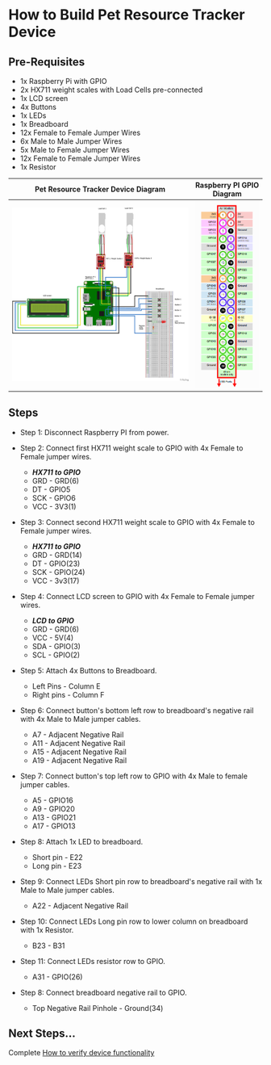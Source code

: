 # How to Build Pet Resource Tracker Device

## Pre-Requisites

*   1x Raspberry Pi with GPIO
*   2x HX711 weight scales with Load Cells pre-connected
*   1x LCD screen
*   4x Buttons
*   1x LEDs
*   1x Breadboard
*   12x Female to Female Jumper Wires
*   6x Male to Male Jumper Wires
*   5x Male to Female Jumper Wires
*   12x Female to Female Jumper Wires
*   1x Resistor


Pet Resource Tracker Device Diagram             |  Raspberry PI GPIO Diagram
:-------------------------:|:-------------------------:
![](./pet_resource_tracker_device_diagram.png)  |  ![](./raspberry_pi_GPIO.png)


## Steps
*   Step 1: Disconnect Raspberry PI from power.
*   Step 2: Connect first HX711 weight scale to GPIO with 4x Female to Female jumper wires.

	* **_HX711 to GPIO_**
	* GRD - GRD(6)
	* DT  - GPIO5
	* SCK - GPIO6
	* VCC - 3V3(1)
*   Step 3: Connect second HX711 weight scale to GPIO with 4x Female to Female jumper wires.
	* **_HX711 to GPIO_**
	* GRD - GRD(14)
	* DT  - GPIO(23)
	* SCK - GPIO(24)
	* VCC - 3v3(17)
*   Step 4: Connect LCD screen to GPIO with 4x Female to Female jumper wires.
	* **_LCD to GPIO_**
	* GRD - GRD(6)
	* VCC - 5V(4)
	* SDA - GPIO(3)
	* SCL - GPIO(2)
*   Step 5: Attach 4x Buttons to Breadboard.
	* Left Pins - Column E
	* Right pins - Column F
*   Step 6: Connect button's bottom left row to breadboard's negative rail with 4x Male to Male jumper cables. 
	* A7  - Adjacent Negative Rail
	* A11 - Adjacent Negative Rail
	* A15 - Adjacent Negative Rail
	* A19 - Adjacent Negative Rail
*   Step 7: Connect button's top left row to GPIO with 4x Male to female jumper cables.
	* A5  - GPIO16
	* A9  - GPIO20 
	* A13 - GPIO21
	* A17 - GPIO13
*   Step 8: Attach 1x LED to breadboard.
	* Short pin - E22
	* Long pin - E23
*   Step 9: Connect LEDs Short pin row to breadboard's negative rail with 1x Male to Male jumper cables.
	* A22 - Adjacent Negative Rail
*   Step 10: Connect LEDs Long pin row to lower column on breadboard with 1x Resistor.
	* B23 - B31
	
* Step 11: Connect LEDs resistor row to GPIO.
	* A31 - GPIO(26)
*   Step 8: Connect breadboard negative rail to GPIO.
	* Top Negative Rail Pinhole - Ground(34)

## Next Steps...

Complete [How to verify device functionality](How_to_verify_device_functionality.md)
